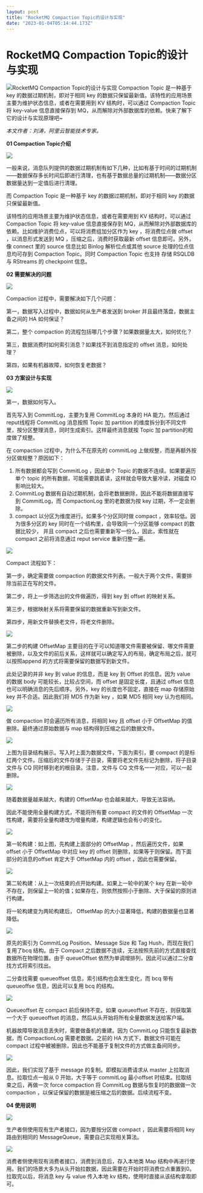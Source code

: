 ```yaml
---
layout: post
title: "RocketMQ Compaction Topic的设计与实现"
date: "2023-01-04T05:14:44.173Z"
---
```

RocketMQ Compaction Topic的设计与实现
===============================

![RocketMQ Compaction Topic的设计与实现](https://img2023.cnblogs.com/blog/3031290/202301/3031290-20230104113517092-1396863335.png) Compaction Topic 是一种基于 key 的数据过期机制，即对于相同 key 的数据只保留最新值。该特性的应用场景主要为维护状态信息，或者在需要用到 KV 结构时，可以通过 Compaction Topic 将 key-value 信息直接保存到 MQ，从而解除对外部数据库的依赖。快来了解下它的设计与实现原理吧~

_本文作者：刘涛，阿里云智能技术专家。_

**01 Compaction Topic介绍**

![](https://mp.toutiao.com/mp/agw/article_material/open_image/get?code=NWU1M2NkY2MyYzliNDY2MzE5ZDk3NjJjZTM2YThiYTQsMTY3MjgwMjc1NjYxNA==)

一般来说，消息队列提供的数据过期机制有如下几种，比如有基于时间的过期机制——数据保存多长时间后即进行清理，也有基于数据总量的过期机制——数据分区数据量达到一定值后进行清理。

而 Compaction Topic 是一种基于 key 的数据过期机制，即对于相同 key 的数据只保留最新值。

该特性的应用场景主要为维护状态信息，或者在需要用到 KV 结构时，可以通过 Compaction Topic 将 key-value 信息直接保存到 MQ，从而解除对外部数据库的依赖。比如维护消费位点，可以将消费组加分区作为 key ，将消费位点做 offset ，以消息形式发送到 MQ ，压缩之后，消费时获取最新 offset 信息即可。另外，像 connect 里的 source 信息比如 Binlog 解析位点或其他 source 处理的位点信息均可存到 Compaction Topic。同时 Compaction Topic 也支持 存储 RSQLDB 与 RStreams 的 checkpoint 信息。

**02 需要解决的问题**

![](https://mp.toutiao.com/mp/agw/article_material/open_image/get?code=NDZhY2U5ZjE5MDU2MjA0ZDgxYzk1YWZhMWY4ZGM0NjksMTY3MjgwMjc1NjYxNA==)

Compaction 过程中，需要解决如下几个问题：

第一，数据写入过程中，数据如何从生产者发送到 broker 并且最终落盘，数据主备之间的 HA 如何保证？

第二，整个 compaction 的流程包括哪几个步骤？如果数据量太大，如何优化？

第三，数据消费时如何索引消息？如果找不到消息指定的 offset 消息，如何处理？

第四，如果有机器故障，如何恢复老数据？

**03 方案设计与实现**

![](https://mp.toutiao.com/mp/agw/article_material/open_image/get?code=MmI1ZmYxYmZmYzA5Yzg0YmRiYzI4MTFhNWEyNWZlMmIsMTY3MjgwMjc1NjYxNA==)

第一，数据如何写入。

首先写入到 CommitLog，主要为复用 CommitLog 本身的 HA 能力。然后通过 reput线程将 CommitLog 消息按照 Topic 加 partition 的维度拆分到不同文件里，按分区整理消息，同时生成索引。这样最终消息就按 Topic 加 partition的粒度做了规整。

在 compaction 过程中，为什么不在原先的 commitLog 上做规整，而是再额外按分区做规整？原因如下：

1.  所有数据都会写到 CommitLog ，因此单个 Topic 的数据不连续。如果要遍历单个 topic 的所有数据，可能需要跳着读，这样就会导致大量冷读，对磁盘 IO 影响比较大。
2.  CommitLog 数据有自动过期机制，会将老数据删除，因此不能将数据直接写到 CommitLog，而 CompactionLog 里的老数据为按 key 过期，不一定会删除。
3.  compact 以分区为维度进行。如果多个分区同时做 compact ，效率较低。因为很多分区的 key 同时在一个结构里，会导致同一个分区能够 compact 的数据比较少， 并且 compact 之后也需要重新写一份么，因此，索性就在 compact 之前将消息通过 reput service 重新归整一遍。

![](https://mp.toutiao.com/mp/agw/article_material/open_image/get?code=ZjNiNGIxZDI2Yjg0MGQxNWYxMTlkNDNiM2Q3NGU5ZmYsMTY3MjgwMjc1NjYxNA==)

Compact 流程如下：

第一步，确定需要做 compaction 的数据文件列表。一般大于两个文件，需要排除当前正在写的文件。

第二步，将上一步筛选出的文件做遍历，得到 key 到 offset 的映射关系。

第三步，根据映射关系将需要保留的数据重新写到新文件。

第四步，用新文件替换老文件，将老文件删除。

![](https://mp.toutiao.com/mp/agw/article_material/open_image/get?code=MWUyZGJiMGE5ZDcxYTA0MGFhYmFkNWU4YjVkNTM0NzksMTY3MjgwMjc1NjYxNA==)

第二步的构建 OffsetMap 主要目的在于可以知道哪文件需要被保留、哪文件需要被删除，以及文件的前后关系，这样就可以确定写入的布局，确定布局之后，就可以按照append 的方式将需要保留的数据写到新文件。

此处记录的并非 key 到 value 的信息，而是 key 到 Offset 的信息。因为 value 的数据 body 可能较长，比较占空间，而 offset 是固定长度，且通过 offset 信息也可以明确消息的先后顺序。另外，key 的长度也不固定，直接在 map 存储原始 key 并不合适。因此我们将 MD5 作为新 key ，如果 MD5 相同 key 认为也相同。

![](https://mp.toutiao.com/mp/agw/article_material/open_image/get?code=YjBhNTE1YjIzNjViMDk1NGIzYTUyYmVmNDc0NGEwMjksMTY3MjgwMjc1NjYxNA==)

做 compaction 时会遍历所有消息，将相同 key 且 offset 小于 OffsetMap 的值删除。最终通过原始数据与 map 结构得到压缩之后的数据文件。

![](https://mp.toutiao.com/mp/agw/article_material/open_image/get?code=ZDg3MjVmMTNmOTNjNDQ5YzMyMDAwNjU4Zjg5OTI2MTQsMTY3MjgwMjc1NjYxNQ==)

上图为目录结构展示。写入时上面为数据文件，下面为索引，要 compact 的是标红两个文件。压缩后的文件存储于子目录，需要将老文件先标记为删除，将子目录文件与 CQ 同时移到老的根目录。注意，文件与 CQ 文件名一一对应，可以一起删除。

![](https://mp.toutiao.com/mp/agw/article_material/open_image/get?code=NTI5ZDFmOWI0NDcyMWI5YTVjYmNjOTc4MmYwMWI2YzIsMTY3MjgwMjc1NjYxNQ==)

随着数据量越来越大，构建的 OffsetMap 也会越来越大，导致无法容纳。

因此不能使用全量构建方式，不能将所有要 compact 的文件的 OffsetMap 一次性构建，需要将全量构建改为增量构建，构建逻辑也会有小的变化。

![](https://mp.toutiao.com/mp/agw/article_material/open_image/get?code=MDRhZGY4YzdiYzRkYmJkYzI4MWEwNWViNzgwMDViMzcsMTY3MjgwMjc1NjYxNQ==)

第一轮构建：如上图，先构建上面部分的 OffsetMap ，然后遍历文件，如果 offset 小于 OffsetMap 中对应 key 的 offset 则删除，如果等于则保留。而下面部分的消息的offset 肯定大于 OffsetMap 内的 offset ，因此也需要保留。

![](https://mp.toutiao.com/mp/agw/article_material/open_image/get?code=NzllOGVkZDkyMDI1ZDA2YWEzZDk1ZDVjYjVhODc5NWUsMTY3MjgwMjc1NjYxNQ==)

第二轮构建：从上一次结束的点开始构建。如果上一轮中的某个 key 在新一轮中不存在，则保留上一轮的值；如果存在，则依然按照小于删除、大于保留的原则进行构建。

将一轮构建变为两轮构建后， OffsetMap 的大小显著降低，构建的数据量也显著降低。

![](https://mp.toutiao.com/mp/agw/article_material/open_image/get?code=OTY5MGYzYjFlNzhhYTY2YWIwZDFkZmE1YjBmOThkMGEsMTY3MjgwMjc1NjYxNQ==)

原先的索引为 CommitLog Position、Message Size 和 Tag Hush，而现在我们复用了bcq 结构。由于 Compact 之后数据不连续，无法按照先前的方式直接查找数据所在物理位置。由于 queueOffset 依然为单调增排列，因此可以通过二分查找方式将索引找出。

二分查找需要 queueoffset 信息，索引结构也会发生变化，而 bcq 带有 queueoffse 信息，因此可以复用 bcq 的结构。

![](https://mp.toutiao.com/mp/agw/article_material/open_image/get?code=MTNlZjQyYjFiYjg0NGMxYTY1YjUxYTMwZTQ2OTM3ZWUsMTY3MjgwMjc1NjYxNQ==)

Queueoffset 在 compact 前后保持不变。如果 queueoffset 不存在，则获取第一个大于 queueoffset 的消息，然后从头开始将所有全量数据发送给客户端。

机器故障导致消息丢失时，需要做备机的重建。因为 CommitLog 只能恢复最新数据，而 CompactionLog 需要老数据。之前的 HA 方式下，数据文件可能在 compact 过程中被被删除，因此也不能基于复制文件的方式做主备间同步。

![](https://mp.toutiao.com/mp/agw/article_material/open_image/get?code=MWY2ZmE5MmI1MTU5OTEzNDQxNDFlNDQyZjgzNzg2MDAsMTY3MjgwMjc1NjYxNQ==)

因此，我们实现了基于 message 的复制。即模拟消费请求从 master 上拉取消息。拉取位点一般从 0 开始，大于等于 commitLog 最小offset 时结束。拉取结束之后，再做一次 force compaction 将 CommitLog 数据与恢复时的数据做一次 compaction ，以保证保留的数据是被压缩之后的数据。后续流程不变。

**04 使用说明**

![](https://mp.toutiao.com/mp/agw/article_material/open_image/get?code=OWIyMWY5YWU4YTNkMTZmOTA4MThhNzVlZDNjMTA3OWYsMTY3MjgwMjc1NjYxNQ==)

生产者侧使用现有生产者接口，因为要按分区做 compact ，因此需要将相同 key 路由到相同的 MessageQueue，需要自己实现相关算法。

![](https://mp.toutiao.com/mp/agw/article_material/open_image/get?code=NzRiZWJjN2I3MTRjNWM2MzQwYjUxZDFlYTlhNGZmZWEsMTY3MjgwMjc1NjYxNQ==)

消费者侧使用现有消费者接口，消费到消息后，存入本地类 Map 结构中再进行使用。我们的场景大多为从头开始拉数据，因此需要在开始时将消费位点重置到0。拉取完以后，将消息 key 与 value 传入本地 kv 结构，使用时直接从该结构拿取即可。